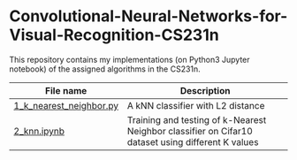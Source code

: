 # Convolutional-Neural-Networks-for-Visual-Recognition-CS231n
This repository contains my implementations (on Python3 Jupyter notebook) of the assigned algorithms in the CS231n.

| **File name** | **Description** |
| ------------- | ------------- |
| [1_k_nearest_neighbor.py](https://github.com/RuchikaVermaVaid/Convolutional-Neural-Networks-for-Visual-Recognition-CS231n-/blob/master/Assignment1/cs231n/classifiers/k_nearest_neighbor.py) | A kNN classifier with L2 distance|
| [2_knn.ipynb](https://github.com/RuchikaVermaVaid/Convolutional-Neural-Networks-for-Visual-Recognition-CS231n-/blob/master/Assignment1/knn.ipynb) | Training and testing of k-Nearest Neighbor classifier on Cifar10 dataset using different K values|
